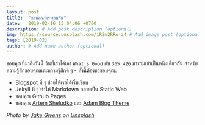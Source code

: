 ```yaml
---
layout: post
title:  "ขอบคุณที่เรารวมกัน"
date:   2019-02-16 13:04:06 +0700
description: # Add post description (optional)
img: https://source.unsplash.com/iR8m2RRo-z4 # Add image post (optional)
tags: [2019-02]
author: # Add name author (optional)
---
```

ขอบคุณที่มาถึงวันนี้ วันที่เราได้เอา `What's Good` กับ `365.426` มารวมเข้าเป็นหนึ่งเดียวกัน สำหรับความรู้สึกขอบคุณและความรู้สึกดี ๆ - ทั้งนี้ต้องขอขอบคุณ:
- Blogspot ที่ ๆ ช่วยให้เราได้เริ่มเขียน
- Jekyll ที่ ๆ ทำให้ Markdown กลายเป็น Static Web
- ขอบคุณ Github Pages
- ขอบคุณ [Artem Sheludko](https://www.buymeacoffee.com/artemsheludko) และ [Adam Blog Theme](https://github.com/artemsheludko/adam-blog)

*Photo by [Jake Givens](https://unsplash.com/@jakegivens) on [Unsplash](https://unsplash.com/)*
